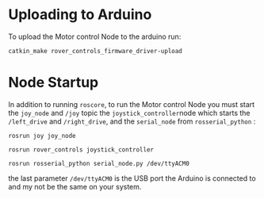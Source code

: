 # Uploading to Arduino

To upload the Motor control Node to the arduino run:
```
catkin_make rover_controls_firmware_driver-upload
```
# Node Startup
In addition to running `roscore`, to run the Motor control Node you must start the `joy_node` and `/joy` topic the `joystick_controller`node which starts the `/left_drive` and `/right_drive`, and the `serial_node` from `rosserial_python` :
```
rosrun joy joy_node

rosrun rover_controls joystick_controller

rosrun rosserial_python serial_node.py /dev/ttyACM0
```

the last parameter `/dev/ttyACM0` is the USB port the Arduino is connected to and my not be the same on your system.